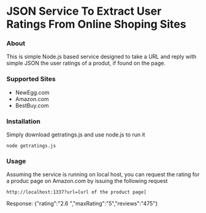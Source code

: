 JSON Service To Extract User Ratings From Online Shoping Sites
===

### About

This is simple Node.js based service designed to take a URL and reply with simple
JSON the user ratings of a produt, if found on the page.

### Supported Sites
  - NewEgg.com
  - Amazon.com
  - BestBuy.com

### Installation

Simply download getratings.js and use node.js to run it

	node getratings.js

### Usage

Assuming the service is running on local host, you can request the rating for a produc page on Amazon.com
by issuing the following request

	http://localhost:1337?url=[url of the product page]

Response:
	{"rating":"2.6 ","maxRating":"5","reviews":"475"}
